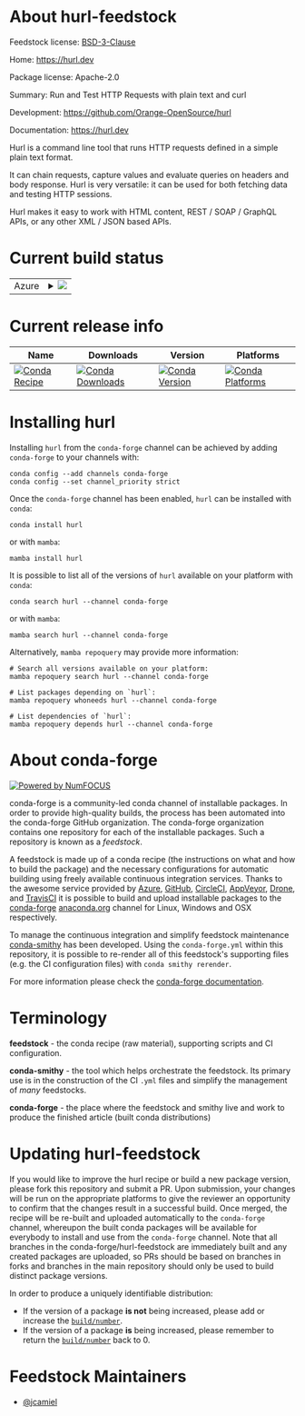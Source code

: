 About hurl-feedstock
====================

Feedstock license: [BSD-3-Clause](https://github.com/conda-forge/hurl-feedstock/blob/main/LICENSE.txt)

Home: https://hurl.dev

Package license: Apache-2.0

Summary: Run and Test HTTP Requests with plain text and curl

Development: https://github.com/Orange-OpenSource/hurl

Documentation: https://hurl.dev

Hurl is a command line tool that runs HTTP requests defined in a simple plain text format.

It can chain requests, capture values and evaluate queries on headers and body response. Hurl is very
versatile: it can be used for both fetching data and testing HTTP sessions.

Hurl makes it easy to work with HTML content, REST / SOAP / GraphQL APIs, or any other XML / JSON based APIs.


Current build status
====================


<table>
    
  <tr>
    <td>Azure</td>
    <td>
      <details>
        <summary>
          <a href="https://dev.azure.com/conda-forge/feedstock-builds/_build/latest?definitionId=20775&branchName=main">
            <img src="https://dev.azure.com/conda-forge/feedstock-builds/_apis/build/status/hurl-feedstock?branchName=main">
          </a>
        </summary>
        <table>
          <thead><tr><th>Variant</th><th>Status</th></tr></thead>
          <tbody><tr>
              <td>linux_64</td>
              <td>
                <a href="https://dev.azure.com/conda-forge/feedstock-builds/_build/latest?definitionId=20775&branchName=main">
                  <img src="https://dev.azure.com/conda-forge/feedstock-builds/_apis/build/status/hurl-feedstock?branchName=main&jobName=linux&configuration=linux%20linux_64_" alt="variant">
                </a>
              </td>
            </tr><tr>
              <td>osx_64</td>
              <td>
                <a href="https://dev.azure.com/conda-forge/feedstock-builds/_build/latest?definitionId=20775&branchName=main">
                  <img src="https://dev.azure.com/conda-forge/feedstock-builds/_apis/build/status/hurl-feedstock?branchName=main&jobName=osx&configuration=osx%20osx_64_" alt="variant">
                </a>
              </td>
            </tr><tr>
              <td>osx_arm64</td>
              <td>
                <a href="https://dev.azure.com/conda-forge/feedstock-builds/_build/latest?definitionId=20775&branchName=main">
                  <img src="https://dev.azure.com/conda-forge/feedstock-builds/_apis/build/status/hurl-feedstock?branchName=main&jobName=osx&configuration=osx%20osx_arm64_" alt="variant">
                </a>
              </td>
            </tr><tr>
              <td>win_64</td>
              <td>
                <a href="https://dev.azure.com/conda-forge/feedstock-builds/_build/latest?definitionId=20775&branchName=main">
                  <img src="https://dev.azure.com/conda-forge/feedstock-builds/_apis/build/status/hurl-feedstock?branchName=main&jobName=win&configuration=win%20win_64_" alt="variant">
                </a>
              </td>
            </tr>
          </tbody>
        </table>
      </details>
    </td>
  </tr>
</table>

Current release info
====================

| Name | Downloads | Version | Platforms |
| --- | --- | --- | --- |
| [![Conda Recipe](https://img.shields.io/badge/recipe-hurl-green.svg)](https://anaconda.org/conda-forge/hurl) | [![Conda Downloads](https://img.shields.io/conda/dn/conda-forge/hurl.svg)](https://anaconda.org/conda-forge/hurl) | [![Conda Version](https://img.shields.io/conda/vn/conda-forge/hurl.svg)](https://anaconda.org/conda-forge/hurl) | [![Conda Platforms](https://img.shields.io/conda/pn/conda-forge/hurl.svg)](https://anaconda.org/conda-forge/hurl) |

Installing hurl
===============

Installing `hurl` from the `conda-forge` channel can be achieved by adding `conda-forge` to your channels with:

```
conda config --add channels conda-forge
conda config --set channel_priority strict
```

Once the `conda-forge` channel has been enabled, `hurl` can be installed with `conda`:

```
conda install hurl
```

or with `mamba`:

```
mamba install hurl
```

It is possible to list all of the versions of `hurl` available on your platform with `conda`:

```
conda search hurl --channel conda-forge
```

or with `mamba`:

```
mamba search hurl --channel conda-forge
```

Alternatively, `mamba repoquery` may provide more information:

```
# Search all versions available on your platform:
mamba repoquery search hurl --channel conda-forge

# List packages depending on `hurl`:
mamba repoquery whoneeds hurl --channel conda-forge

# List dependencies of `hurl`:
mamba repoquery depends hurl --channel conda-forge
```


About conda-forge
=================

[![Powered by
NumFOCUS](https://img.shields.io/badge/powered%20by-NumFOCUS-orange.svg?style=flat&colorA=E1523D&colorB=007D8A)](https://numfocus.org)

conda-forge is a community-led conda channel of installable packages.
In order to provide high-quality builds, the process has been automated into the
conda-forge GitHub organization. The conda-forge organization contains one repository
for each of the installable packages. Such a repository is known as a *feedstock*.

A feedstock is made up of a conda recipe (the instructions on what and how to build
the package) and the necessary configurations for automatic building using freely
available continuous integration services. Thanks to the awesome service provided by
[Azure](https://azure.microsoft.com/en-us/services/devops/), [GitHub](https://github.com/),
[CircleCI](https://circleci.com/), [AppVeyor](https://www.appveyor.com/),
[Drone](https://cloud.drone.io/welcome), and [TravisCI](https://travis-ci.com/)
it is possible to build and upload installable packages to the
[conda-forge](https://anaconda.org/conda-forge) [anaconda.org](https://anaconda.org/)
channel for Linux, Windows and OSX respectively.

To manage the continuous integration and simplify feedstock maintenance
[conda-smithy](https://github.com/conda-forge/conda-smithy) has been developed.
Using the ``conda-forge.yml`` within this repository, it is possible to re-render all of
this feedstock's supporting files (e.g. the CI configuration files) with ``conda smithy rerender``.

For more information please check the [conda-forge documentation](https://conda-forge.org/docs/).

Terminology
===========

**feedstock** - the conda recipe (raw material), supporting scripts and CI configuration.

**conda-smithy** - the tool which helps orchestrate the feedstock.
                   Its primary use is in the construction of the CI ``.yml`` files
                   and simplify the management of *many* feedstocks.

**conda-forge** - the place where the feedstock and smithy live and work to
                  produce the finished article (built conda distributions)


Updating hurl-feedstock
=======================

If you would like to improve the hurl recipe or build a new
package version, please fork this repository and submit a PR. Upon submission,
your changes will be run on the appropriate platforms to give the reviewer an
opportunity to confirm that the changes result in a successful build. Once
merged, the recipe will be re-built and uploaded automatically to the
`conda-forge` channel, whereupon the built conda packages will be available for
everybody to install and use from the `conda-forge` channel.
Note that all branches in the conda-forge/hurl-feedstock are
immediately built and any created packages are uploaded, so PRs should be based
on branches in forks and branches in the main repository should only be used to
build distinct package versions.

In order to produce a uniquely identifiable distribution:
 * If the version of a package **is not** being increased, please add or increase
   the [``build/number``](https://docs.conda.io/projects/conda-build/en/latest/resources/define-metadata.html#build-number-and-string).
 * If the version of a package **is** being increased, please remember to return
   the [``build/number``](https://docs.conda.io/projects/conda-build/en/latest/resources/define-metadata.html#build-number-and-string)
   back to 0.

Feedstock Maintainers
=====================

* [@jcamiel](https://github.com/jcamiel/)


